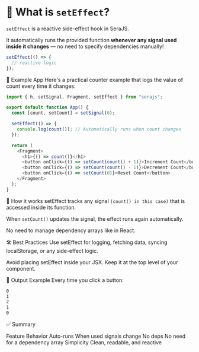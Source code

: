 # 🔄 What is `setEffect`?

`setEffect` is a reactive side-effect hook in SeraJS.

It automatically runs the provided function **whenever any signal used inside it changes** — no need to specify dependencies manually!

```js
setEffect(() => {
  // reactive logic
});
```

🚀 Example App
Here's a practical counter example that logs the value of count every time it changes:

```js
import { h, setSignal, Fragment, setEffect } from "serajs";

export default function App() {
  const [count, setCount] = setSignal(0);

  setEffect(() => {
    console.log(count()); // Automatically runs when count changes
  });

  return (
    <Fragment>
      <h1>{() => count()}</h1>
      <button onClick={() => setCount(count() + 1)}>Increment Count</button>
      <button onClick={() => setCount(count() - 1)}>Decrement Count</button>
      <button onClick={() => setCount(0)}>Reset Count</button>
    </Fragment>
  );
}
```

🧠 How it works
setEffect tracks any signal ``(count() in this case)`` that is accessed inside its function.

When ``setCount()`` updates the signal, the effect runs again automatically.

No need to manage dependency arrays like in React.

🛠 Best Practices
Use setEffect for logging, fetching data, syncing localStorage, or any side-effect logic.

Avoid placing setEffect inside your JSX. Keep it at the top level of your component.

🧪 Output Example
Every time you click a button:

```bash
0
1
2
1
0
```

✅ Summary

Feature	Behavior
Auto-runs	When used signals change
No deps	No need for a dependency array
Simplicity	Clean, readable, and reactive
